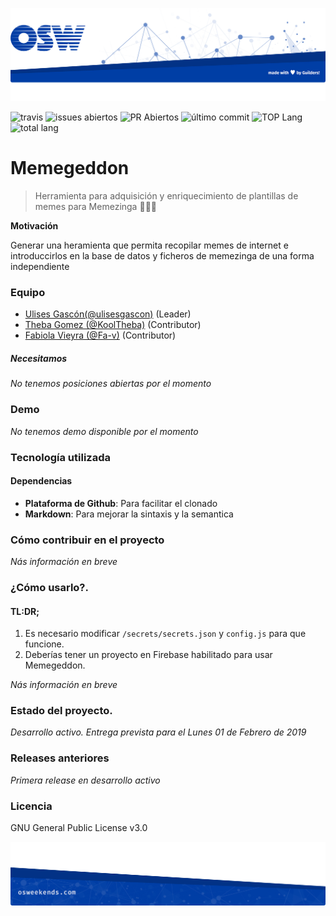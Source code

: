 ![header](https://raw.githubusercontent.com/OSWeekends/agile-project-template/master/other/img/OSW-project-GitHub-template-header.jpg)


![travis](https://img.shields.io/travis/memezinga/memegeddon.svg)
![issues abiertos](https://img.shields.io/github/issues/memezinga/memegeddon.svg)
![PR Abiertos](https://img.shields.io/github/issues-pr/memezinga/memegeddon.svg)
![último commit](https://img.shields.io/github/last-commit/memezinga/memegeddon.svg)
![TOP Lang](https://img.shields.io/github/languages/top/memezinga/memegeddon.svg)
![total lang](https://img.shields.io/github/languages/count/memezinga/memegeddon.svg)

# Memegeddon

> Herramienta para adquisición y enriquecimiento de plantillas de memes para Memezinga :muscle::muscle::muscle:


**Motivación**

Generar una heramienta que permita recopilar memes de internet e introduccirlos en la base de datos y ficheros de memezinga de una forma independiente

### Equipo

 - [Ulises Gascón(@ulisesgascon)](https://github.com/ulisesgascon) (Leader)
 - [Theba Gomez (@KoolTheba)](https://github.com/integrante1) (Contributor)
 - [Fabiola Vieyra (@Fa-v)](https://github.com/Fa-v) (Contributor)



##### Necesitamos

_No tenemos posiciones abiertas por el momento_

### Demo

_No tenemos demo disponible por el momento_

### Tecnología utilizada

#### Dependencias
- **Plataforma de Github**: Para facilitar el clonado
- **Markdown**: Para mejorar la sintaxis y la semantica

### Cómo contribuir en el proyecto


_Nás información en breve_

### ¿Cómo usarlo?.

#### TL:DR;

1. Es necesario modificar `/secrets/secrets.json` y `config.js` para que funcione. 
2. Deberías tener un proyecto en Firebase habilitado para usar Memegeddon.

_Nás información en breve_

### Estado del proyecto.

_Desarrollo activo. Entrega prevista para el Lunes 01 de Febrero de 2019_


### Releases anteriores

_Primera release en desarrollo activo_

### Licencia

GNU General Public License v3.0


![footer](https://raw.githubusercontent.com/OSWeekends/agile-project-template/master/other/img/OSW-project-GitHub-template-footer.jpg)




